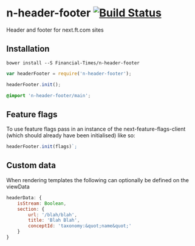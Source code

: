# n-header-footer [![Build Status](https://travis-ci.org/Financial-Times/n-header-footer.svg?branch=new-header)](https://travis-ci.org/Financial-Times/n-header-footer)

Header and footer for next.ft.com sites

## Installation

```
bower install --S Financial-Times/n-header-footer
```

```js
var headerFooter = require('n-header-footer');

headerFooter.init();
```

```scss
@import 'n-header-footer/main';
```

## Feature flags

To use feature flags pass in an instance of the next-feature-flags-client (which should already have been initialised) like so:

```js
headerFooter.init(flags)`;
```

## Custom data

When rendering templates the following can optionally be defined on the viewData

```javascript
headerData: {
	isStream: Boolean,
	section: {
		url: '/blah/blah',
		title: 'Blah Blah',
		conceptId: 'taxonomy:&quot;name&quot;'
	}
}
```
